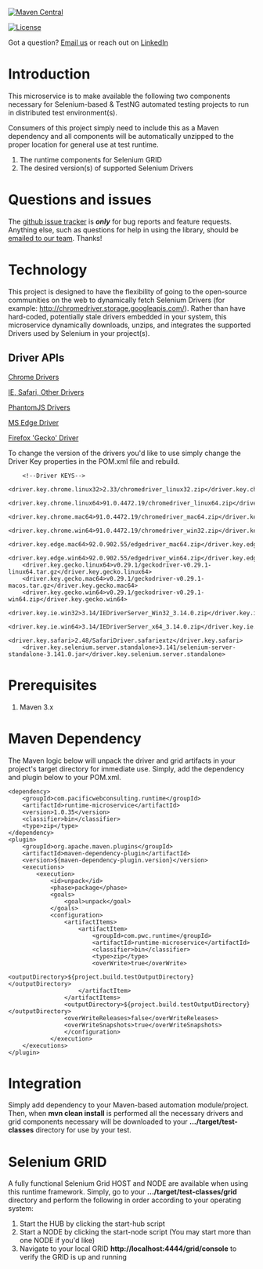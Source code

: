 [![Maven Central](https://img.shields.io/maven-central/v/com.pacificwebconsulting.runtime/runtime-microservice.svg)](https://img.shields.io/maven-central/v/com.pacificwebconsulting.runtime/runtime-microservice.svg)

[![License](https://img.shields.io/badge/License-BSD%203--Clause-blue.svg)](https://opensource.org/licenses/BSD-3-Clause)


Got a question?  [Email us](http://www.pacificwebconsulting.com/contact/) or reach out on [LinkedIn](https://www.linkedin.com/in/alombardo/) 

# Introduction

This microservice is to make available the following two components necessary for Selenium-based & TestNG automated testing projects to run in distributed test environment(s).  

Consumers of this project simply need to include this as a Maven dependency and all components will be automatically unzipped to the proper location for general use at test runtime.
  
  1. The runtime components for Selenium GRID
  2. The desired version(s) of supported Selenium Drivers
  
# Questions and issues

The [github issue tracker](https://github.com/AnthonyL22/runtime-microservice/issues) is **_only_** for bug reports and 
feature requests. Anything else, such as questions for help in using the library, should be [emailed to our team](http://www.pacificwebconsulting.com/contact/).  Thanks!

# Technology

This project is designed to have the flexibility of going to the open-source communities on the web to dynamically fetch 
Selenium Drivers (for example: http://chromedriver.storage.googleapis.com/).  Rather than have hard-coded, potentially 
stale drivers embedded in your system, this microservice dynamically downloads, unzips, and integrates the supported 
Drivers used by Selenium in your project(s).  

## Driver APIs

[Chrome Drivers](http://chromedriver.storage.googleapis.com/) 

[IE, Safari, Other Drivers](http://selenium-release.storage.googleapis.com/) 

[PhantomJS Drivers](https://bitbucket.org/ariya/phantomjs/downloads/) 

[MS Edge Driver](https://developer.microsoft.com/en-us/microsoft-edge/tools/webdriver/)
 
[Firefox 'Gecko' Driver](https://github.com/mozilla/geckodriver/releases/) 
    
To change the version of the drivers you'd like to use simply change the Driver Key properties in the POM.xml file and 
rebuild.
 
```
    <!--Driver KEYS-->
    <driver.key.chrome.linux32>2.33/chromedriver_linux32.zip</driver.key.chrome.linux32>
    <driver.key.chrome.linux64>91.0.4472.19/chromedriver_linux64.zip</driver.key.chrome.linux64>
    <driver.key.chrome.mac64>91.0.4472.19/chromedriver_mac64.zip</driver.key.chrome.mac64>
    <driver.key.chrome.win64>91.0.4472.19/chromedriver_win32.zip</driver.key.chrome.win64>
    <driver.key.edge.mac64>92.0.902.55/edgedriver_mac64.zip</driver.key.edge.mac64>
    <driver.key.edge.win64>92.0.902.55/edgedriver_win64.zip</driver.key.edge.win64>
    <driver.key.gecko.linux64>v0.29.1/geckodriver-v0.29.1-linux64.tar.gz</driver.key.gecko.linux64>
    <driver.key.gecko.mac64>v0.29.1/geckodriver-v0.29.1-macos.tar.gz</driver.key.gecko.mac64>
    <driver.key.gecko.win64>v0.29.1/geckodriver-v0.29.1-win64.zip</driver.key.gecko.win64>
    <driver.key.ie.win32>3.14/IEDriverServer_Win32_3.14.0.zip</driver.key.ie.win32>
    <driver.key.ie.win64>3.14/IEDriverServer_x64_3.14.0.zip</driver.key.ie.win64>
    <driver.key.safari>2.48/SafariDriver.safariextz</driver.key.safari>
    <driver.key.selenium.server.standalone>3.141/selenium-server-standalone-3.141.0.jar</driver.key.selenium.server.standalone>
```

# Prerequisites

1. Maven 3.x

# Maven Dependency

The Maven logic below will unpack the driver and grid artifacts in your project's target directory for immediate use.  Simply,
 add the dependency and plugin below to your POM.xml.

```
<dependency>
    <groupId>com.pacificwebconsulting.runtime</groupId>
    <artifactId>runtime-microservice</artifactId>
    <version>1.0.35</version>
    <classifier>bin</classifier>
    <type>zip</type>
</dependency>
<plugin>
    <groupId>org.apache.maven.plugins</groupId>
    <artifactId>maven-dependency-plugin</artifactId>
    <version>${maven-dependency-plugin.version}</version>
    <executions>
        <execution>
            <id>unpack</id>
            <phase>package</phase>
            <goals>
                <goal>unpack</goal>
            </goals>
            <configuration>
                <artifactItems>
                    <artifactItem>
                        <groupId>com.pwc.runtime</groupId>
                        <artifactId>runtime-microservice</artifactId>
                        <classifier>bin</classifier>
                        <type>zip</type>
                        <overWrite>true</overWrite>
                        <outputDirectory>${project.build.testOutputDirectory}</outputDirectory>
                    </artifactItem>
                </artifactItems>
                <outputDirectory>${project.build.testOutputDirectory}</outputDirectory>
                <overWriteReleases>false</overWriteReleases>
                <overWriteSnapshots>true</overWriteSnapshots>
                </configuration>
            </execution>
    </executions>
</plugin>
```

# Integration

Simply add dependency to your Maven-based automation module/project.  Then, when **mvn clean install** is performed all
the necessary drivers and grid components necessary will be downloaded to your **.../target/test-classes** directory
for use by your test.

# Selenium GRID

A fully functional Selenium Grid HOST and NODE are available when using this runtime framework.  Simply, go to your
**.../target/test-classes/grid** directory and perform the following in order according to your operating system:

  1. Start the HUB by clicking the start-hub script
  2. Start a NODE by clicking the start-node script (You may start more than one NODE if you'd like)
  3. Navigate to your local GRID **http://localhost:4444/grid/console** to verify the GRID is up and running
